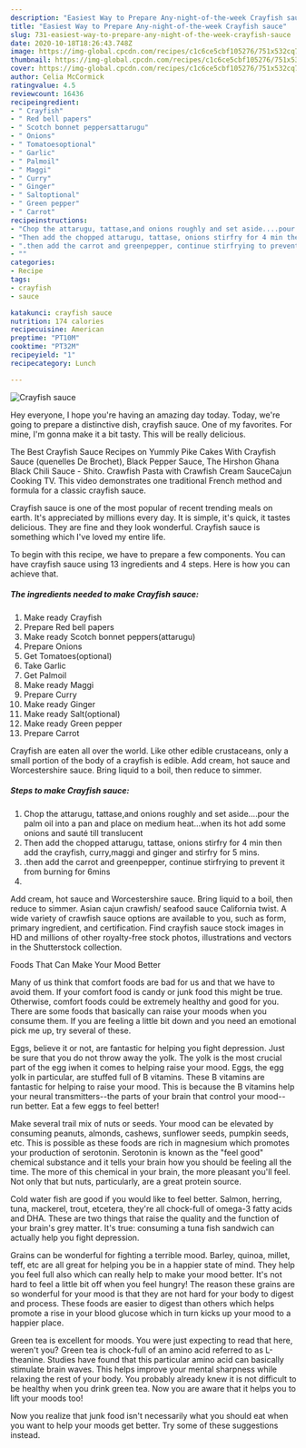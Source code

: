 ```yaml
---
description: "Easiest Way to Prepare Any-night-of-the-week Crayfish sauce"
title: "Easiest Way to Prepare Any-night-of-the-week Crayfish sauce"
slug: 731-easiest-way-to-prepare-any-night-of-the-week-crayfish-sauce
date: 2020-10-18T18:26:43.748Z
image: https://img-global.cpcdn.com/recipes/c1c6ce5cbf105276/751x532cq70/crayfish-sauce-recipe-main-photo.jpg
thumbnail: https://img-global.cpcdn.com/recipes/c1c6ce5cbf105276/751x532cq70/crayfish-sauce-recipe-main-photo.jpg
cover: https://img-global.cpcdn.com/recipes/c1c6ce5cbf105276/751x532cq70/crayfish-sauce-recipe-main-photo.jpg
author: Celia McCormick
ratingvalue: 4.5
reviewcount: 16436
recipeingredient:
- " Crayfish"
- " Red bell papers"
- " Scotch bonnet peppersattarugu"
- " Onions"
- " Tomatoesoptional"
- " Garlic"
- " Palmoil"
- " Maggi"
- " Curry"
- " Ginger"
- " Saltoptional"
- " Green pepper"
- " Carrot"
recipeinstructions:
- "Chop the attarugu, tattase,and onions roughly and set aside....pour the palm oil into a pan and place on medium heat...when its hot add some onions and sauté till translucent"
- "Then add the chopped attarugu, tattase, onions stirfry for 4 min then add the crayfish, curry,maggi and ginger and stirfry for 5 mins."
- ".then add the carrot and greenpepper, continue stirfrying to prevent it from burning for 6mins"
- ""
categories:
- Recipe
tags:
- crayfish
- sauce

katakunci: crayfish sauce 
nutrition: 174 calories
recipecuisine: American
preptime: "PT10M"
cooktime: "PT32M"
recipeyield: "1"
recipecategory: Lunch

---
```



![Crayfish sauce](https://img-global.cpcdn.com/recipes/c1c6ce5cbf105276/751x532cq70/crayfish-sauce-recipe-main-photo.jpg)

Hey everyone, I hope you're having an amazing day today. Today, we're going to prepare a distinctive dish, crayfish sauce. One of my favorites. For mine, I'm gonna make it a bit tasty. This will be really delicious.

The Best Crayfish Sauce Recipes on Yummly Pike Cakes With Crayfish Sauce (quenelles De Brochet), Black Pepper Sauce, The Hirshon Ghana Black Chili Sauce - Shito. Crawfish Pasta with Crawfish Cream SauceCajun Cooking TV. This video demonstrates one traditional French method and formula for a classic crayfish sauce.

Crayfish sauce is one of the most popular of recent trending meals on earth. It's appreciated by millions every day. It is simple, it's quick, it tastes delicious. They are fine and they look wonderful. Crayfish sauce is something which I've loved my entire life.


To begin with this recipe, we have to prepare a few components. You can have crayfish sauce using 13 ingredients and 4 steps. Here is how you can achieve that.

<!--inarticleads1-->

##### The ingredients needed to make Crayfish sauce:

1. Make ready  Crayfish
1. Prepare  Red bell papers
1. Make ready  Scotch bonnet peppers(attarugu)
1. Prepare  Onions
1. Get  Tomatoes(optional)
1. Take  Garlic
1. Get  Palmoil
1. Make ready  Maggi
1. Prepare  Curry
1. Make ready  Ginger
1. Make ready  Salt(optional)
1. Make ready  Green pepper
1. Prepare  Carrot


Crayfish are eaten all over the world. Like other edible crustaceans, only a small portion of the body of a crayfish is edible. Add cream, hot sauce and Worcestershire sauce. Bring liquid to a boil, then reduce to simmer. 

<!--inarticleads2-->

##### Steps to make Crayfish sauce:

1. Chop the attarugu, tattase,and onions roughly and set aside....pour the palm oil into a pan and place on medium heat...when its hot add some onions and sauté till translucent
1. Then add the chopped attarugu, tattase, onions stirfry for 4 min then add the crayfish, curry,maggi and ginger and stirfry for 5 mins.
1. .then add the carrot and greenpepper, continue stirfrying to prevent it from burning for 6mins
1. 


Add cream, hot sauce and Worcestershire sauce. Bring liquid to a boil, then reduce to simmer. Asian cajun crawfish/ seafood sauce California twist. A wide variety of crawfish sauce options are available to you, such as form, primary ingredient, and certification. Find crayfish sauce stock images in HD and millions of other royalty-free stock photos, illustrations and vectors in the Shutterstock collection. 

Foods That Can Make Your Mood Better


Many of us think that comfort foods are bad for us and that we have to avoid them. If your comfort food is candy or junk food this might be true. Otherwise, comfort foods could be extremely healthy and good for you. There are some foods that basically can raise your moods when you consume them. If you are feeling a little bit down and you need an emotional pick me up, try several of these.

Eggs, believe it or not, are fantastic for helping you fight depression. Just be sure that you do not throw away the yolk. The yolk is the most crucial part of the egg iwhen it comes to helping raise your mood. Eggs, the egg yolk in particular, are stuffed full of B vitamins. These B vitamins are fantastic for helping to raise your mood. This is because the B vitamins help your neural transmitters--the parts of your brain that control your mood--run better. Eat a few eggs to feel better!

Make several trail mix of nuts or seeds. Your mood can be elevated by consuming peanuts, almonds, cashews, sunflower seeds, pumpkin seeds, etc. This is possible as these foods are rich in magnesium which promotes your production of serotonin. Serotonin is known as the "feel good" chemical substance and it tells your brain how you should be feeling all the time. The more of this chemical in your brain, the more pleasant you'll feel. Not only that but nuts, particularly, are a great protein source.

Cold water fish are good if you would like to feel better. Salmon, herring, tuna, mackerel, trout, etcetera, they're all chock-full of omega-3 fatty acids and DHA. These are two things that raise the quality and the function of your brain's grey matter. It's true: consuming a tuna fish sandwich can actually help you fight depression. 

Grains can be wonderful for fighting a terrible mood. Barley, quinoa, millet, teff, etc are all great for helping you be in a happier state of mind. They help you feel full also which can really help to make your mood better. It's not hard to feel a little bit off when you feel hungry! The reason these grains are so wonderful for your mood is that they are not hard for your body to digest and process. These foods are easier to digest than others which helps promote a rise in your blood glucose which in turn kicks up your mood to a happier place.

Green tea is excellent for moods. You were just expecting to read that here, weren't you? Green tea is chock-full of an amino acid referred to as L-theanine. Studies have found that this particular amino acid can basically stimulate brain waves. This helps improve your mental sharpness while relaxing the rest of your body. You probably already knew it is not difficult to be healthy when you drink green tea. Now you are aware that it helps you to lift your moods too!

Now you realize that junk food isn't necessarily what you should eat when you want to help your moods get better. Try  some  of  these  suggestions  instead.

